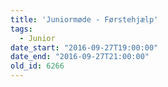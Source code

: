```yaml
---
title: 'Juniormøde - Førstehjælp'
tags:
  - Junior
date_start: "2016-09-27T19:00:00"
date_end: "2016-09-27T21:00:00"
old_id: 6266
---
```

